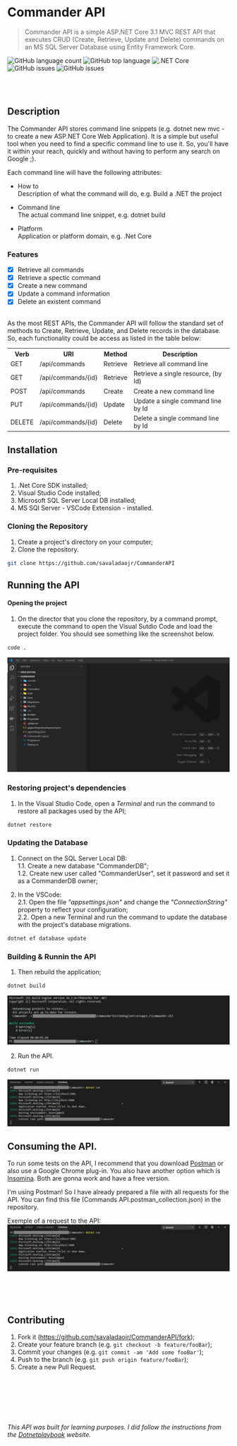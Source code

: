 # Commander API
> Commander API is a simple ASP.NET Core 3.1 MVC REST API that executes CRUD (Create, Retrieve, Update and Delete) commands on an MS SQL Server Database using Entity Framework Core.

![GitHub language count](https://img.shields.io/github/languages/count/savaladaojr/CommanderAPI)
![GitHub top language](https://img.shields.io/github/languages/top/savaladaojr/CommanderAPI)
![.NET Core](https://github.com/savaladaojr/CommanderAPI/workflows/.NET%20Core/badge.svg?branch=master)
![GitHub issues](https://img.shields.io/github/issues/savaladaojr/CommanderAPI)
![GitHub issues](https://img.shields.io/github/issues-raw/savaladaojr/commanderAPI)

<br/><br/>

## Description
The Commander API stores command line snippets (e.g. dotnet new mvc - to create a new ASP.NET Core Web Application). 
It is a simple but useful tool when you need to find a specific command line to use it. So, you'll have it within your reach, quickly and without having to perform any search on Google ;).

Each command line will have the following attributes:

- How to<br/>
Description of what the command will do, e.g. Build a .NET the project

- Command line<br/>
The actual command line snippet, e.g. dotnet build

- Platform<br/>
Application or platform domain, e.g. .Net Core


### Features

- [X] Retrieve all commands
- [X] Retrieve a spectic command
- [X] Create a new command
- [X] Update a command information
- [X] Delete an existent command

<br/>
As the most REST APIs, the Commander API will follow the standard set of methods to Create, Retrieve, Update, and Delete records in the database. So, each functionality could be access as listed in the table below:

<table>
  <tbody>
    <tr>
      <th>Verb</th>
      <th>URI</th>
      <th>Method</th>
      <th>Description</th>
    </tr>
    <tr>
      <td>GET</td>
      <td>/api/commands</td>
      <td>Retrieve</td>
      <td>Retrieve all command line</td>
    </tr>
    <tr>
      <td>GET</td>
      <td>/api/commands/{id}</td>
      <td>Retrieve</td>
      <td>Retrieve a single resource, (by Id)</td>
    </tr>    
    <tr>
      <td>POST</td>
      <td>/api/commands</td>
      <td>Create</td>
      <td>Create a new command line</td>
    </tr>
    <tr>
      <td>PUT</td>
      <td>/api/commands/{id}</td>
      <td>Update</td>
      <td>Update a single command line by Id</td>
    </tr>
    <tr>
      <td>DELETE</td>
      <td>/api/commands/{id}</td>
      <td>Delete</td>
      <td>Delete a single command line by Id</td>
    </tr>
  </tbody>
</table>


## Installation

### Pre-requisites

1. .Net Core SDK installed;
2. Visual Studio Code installed;
3. Microsoft SQL Server Local DB installed;
4. MS SQl Server - VSCode Extension - installed.

### Cloning the Repository

1. Create a project's directory on your computer;
2. Clone the repository.

```bash
git clone https://github.com/savaladaojr/CommanderAPI
```

## Running the API

#### Opening the project

1. On the director that you clone the repository, by a command prompt, execute the command to open the Visual Sutdio Code and load the project folder.
You should see something like the screenshot below.

```sh
code .
```

<img alt="Visual Studio Code - Project's structure" title="CommanderAPI" src="./Assets/visualstudiocode_project.png" />

### Restoring project's dependencies

1. In the Visual Studio Code, open a *Terminal* and run the command to restore all packages used by the API;

```sh
dotnet restore
```

### Updating the Database

1. Connect on the SQL Server Local DB:<br/>
1.1. Create a new database "CommanderDB";<br/>
1.2. Create new user called "CommanderUser", set it password and set it as a CommanderDB owner;<br/>

2. In the VSCode:<br/>
2.1. Open the file *"appsettings.json"* and change the *"ConnectionString"* property to reflect your configuration;<br/>
2.2. Open a new Terminal and run the command to update the database with the project's database migrations.<br/>

```sh
dotnet ef database update
```

### Building & Runnin the API

1. Then rebuild the application;

```sh
dotnet build
```
<img alt="Visual Studio Code - Project's structure" title="CommanderAPI" src="./Assets/visualstudiocode_project_build_results.png" />

2. Run the API.

```sh
dotnet run
```
<img alt="Visual Studio Code - Project's structure" title="CommanderAPI" src="./Assets/visualstudiocode_project_run_results.png" />


## Consuming the API.

To run some tests on the API, I recommend that you download [Postman](https://www.postman.com/downloads/) or also use a Google Chrome plug-in. You also have another option which is [Insomina](https://insomnia.rest/download/). Both are gonna work and have a free version.

I'm using Postman! So I have already prepared a file with all requests for the API. You can find this file (Commands API.postman_collection.json) in the repository.

Exemple of a request to the API:
<img alt="Visual Studio Code - Project's structure" title="CommanderAPI" src="./Assets/visualstudiocode_project_run_results.png" />

<br/><br/><br/>


## Contributing

1. Fork it (<https://github.com/savaladaojr/CommanderAPI/fork>);
2. Create your feature branch (e.g. `git checkout -b feature/fooBar`);
3. Commit your changes (e.g. `git commit -am 'Add some fooBar'`);
4. Push to the branch (e.g. `git push origin feature/fooBar`);
5. Create a new Pull Request.

<br/><br/><br/><br/><br/>
###### This API was built for learning purposes. I did follow the instructions from the <a href='https://dotnetplaybook.com/develop-a-rest-api-with-net-core/'>Dotnetplaybook</a> website.
